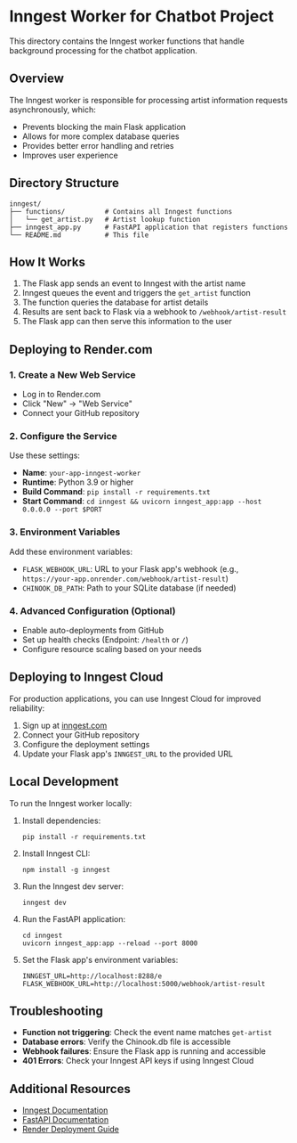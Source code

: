 # Inngest Worker for Chatbot Project

This directory contains the Inngest worker functions that handle background processing for the chatbot application.

## Overview

The Inngest worker is responsible for processing artist information requests asynchronously, which:

- Prevents blocking the main Flask application
- Allows for more complex database queries
- Provides better error handling and retries
- Improves user experience

## Directory Structure

```
inngest/
├── functions/          # Contains all Inngest functions
│   └── get_artist.py   # Artist lookup function
├── inngest_app.py      # FastAPI application that registers functions
└── README.md           # This file
```

## How It Works

1. The Flask app sends an event to Inngest with the artist name
2. Inngest queues the event and triggers the `get_artist` function
3. The function queries the database for artist details
4. Results are sent back to Flask via a webhook to `/webhook/artist-result`
5. The Flask app can then serve this information to the user

## Deploying to Render.com

### 1. Create a New Web Service

- Log in to Render.com
- Click "New" -> "Web Service"
- Connect your GitHub repository

### 2. Configure the Service

Use these settings:
- **Name**: `your-app-inngest-worker`
- **Runtime**: Python 3.9 or higher
- **Build Command**: `pip install -r requirements.txt`
- **Start Command**: `cd inngest && uvicorn inngest_app:app --host 0.0.0.0 --port $PORT`

### 3. Environment Variables

Add these environment variables:
- `FLASK_WEBHOOK_URL`: URL to your Flask app's webhook (e.g., `https://your-app.onrender.com/webhook/artist-result`)
- `CHINOOK_DB_PATH`: Path to your SQLite database (if needed)

### 4. Advanced Configuration (Optional)

- Enable auto-deployments from GitHub
- Set up health checks (Endpoint: `/health` or `/`)
- Configure resource scaling based on your needs

## Deploying to Inngest Cloud

For production applications, you can use Inngest Cloud for improved reliability:

1. Sign up at [inngest.com](https://www.inngest.com/)
2. Connect your GitHub repository
3. Configure the deployment settings
4. Update your Flask app's `INNGEST_URL` to the provided URL

## Local Development

To run the Inngest worker locally:

1. Install dependencies:
   ```
   pip install -r requirements.txt
   ```

2. Install Inngest CLI:
   ```
   npm install -g inngest
   ```

3. Run the Inngest dev server:
   ```
   inngest dev
   ```

4. Run the FastAPI application:
   ```
   cd inngest
   uvicorn inngest_app:app --reload --port 8000
   ```

5. Set the Flask app's environment variables:
   ```
   INNGEST_URL=http://localhost:8288/e
   FLASK_WEBHOOK_URL=http://localhost:5000/webhook/artist-result
   ```

## Troubleshooting

- **Function not triggering**: Check the event name matches `get-artist`
- **Database errors**: Verify the Chinook.db file is accessible
- **Webhook failures**: Ensure the Flask app is running and accessible
- **401 Errors**: Check your Inngest API keys if using Inngest Cloud

## Additional Resources

- [Inngest Documentation](https://www.inngest.com/docs)
- [FastAPI Documentation](https://fastapi.tiangolo.com/)
- [Render Deployment Guide](https://render.com/docs/deploy-to-render) 